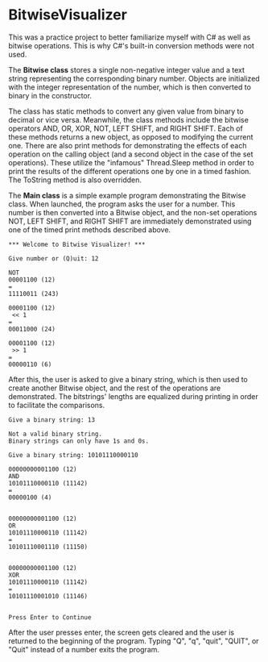 # BitwiseVisualizer

<p>This was a practice project to better familiarize myself with C# as well as bitwise operations. This is why C#'s built-in conversion methods were not used.</p>

<p>The <b>Bitwise class</b> stores a single non-negative integer value and a text string representing the corresponding binary number. Objects are initialized with the integer representation of the number, which is then converted to binary in the constructor.</p>

<p>The class has static methods to convert any given value from binary to decimal or vice versa. Meanwhile, the class methods include the bitwise operators AND, OR, XOR, NOT, LEFT SHIFT, and RIGHT SHIFT. Each of these methods returns a new object, as opposed to modifying the current one. There are also print methods for demonstrating the effects of each operation on the calling object (and a second object in the case of the set operations). These utilize the "infamous" Thread.Sleep method in order to print the results of the different operations one by one in a timed fashion. The ToString method is also overridden.</p>

<p>The <b>Main class</b> is a simple example program demonstrating the Bitwise class. When launched, the program asks the user for a number. This number is then converted into a Bitwise object, and the non-set operations NOT, LEFT SHIFT, and RIGHT SHIFT are immediately demonstrated using one of the timed print methods described above.</p>

```
*** Welcome to Bitwise Visualizer! ***

Give number or (Q)uit: 12

NOT
00001100 (12)
=
11110011 (243)

00001100 (12)
 << 1
=
00011000 (24)

00001100 (12)
 >> 1
=
00000110 (6)

```
<p>After this, the user is asked to give a binary string, which is then used to create another Bitwise object, and the rest of the operations are demonstrated. The bitstrings' lengths are equalized during printing in order to facilitate the comparisons.</p>

```
Give a binary string: 13

Not a valid binary string.
Binary strings can only have 1s and 0s.

Give a binary string: 10101110000110

00000000001100 (12)
AND
10101110000110 (11142)
=
00000100 (4)


00000000001100 (12)
OR
10101110000110 (11142)
=
10101110001110 (11150)


00000000001100 (12)
XOR
10101110000110 (11142)
=
10101110001010 (11146)


Press Enter to Continue
```
<p>After the user presses enter, the screen gets cleared and the user is returned to the beginning of the program. Typing "Q", "q", "quit", "QUIT", or "Quit" instead of a number exits the program.</p>
